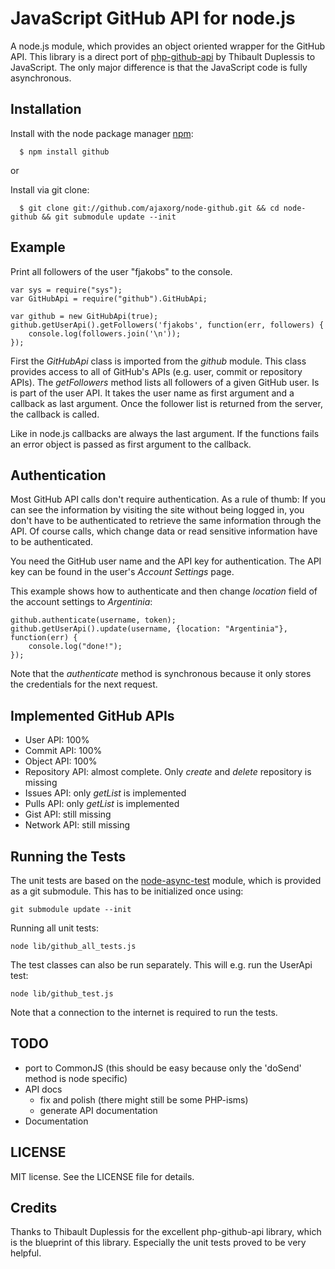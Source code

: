 # JavaScript GitHub API for node.js

A node.js module, which provides an object oriented wrapper for the GitHub API. This library is a direct port of [php-github-api](http://github.com/ornicar/php-github-api) by Thibault Duplessis to JavaScript. The only major difference is that the JavaScript code is fully asynchronous.

## Installation

  Install with the node package manager [npm](http://npm.mape.me/):
  
      $ npm install github

or

  Install via git clone:
  
      $ git clone git://github.com/ajaxorg/node-github.git && cd node-github && git submodule update --init

## Example

Print all followers of the user "fjakobs" to the console.

    var sys = require("sys");
    var GitHubApi = require("github").GitHubApi;

    var github = new GitHubApi(true);
    github.getUserApi().getFollowers('fjakobs', function(err, followers) {
        console.log(followers.join('\n'));
    });

First the _GitHubApi_ class is imported from the _github_ module. This class provides access to all of GitHub's APIs (e.g. user, commit or repository APIs). The _getFollowers_ method lists all followers of a given GitHub user. Is is part of the user API. It takes the user name as first argument and a callback as last argument. Once the follower list is returned from the server, the callback is called.

Like in node.js callbacks are always the last argument. If the functions fails an error object is passed as first argument to the callback.

## Authentication

Most GitHub API calls don't require authentication. As a rule of thumb: If you can see the information by visiting the site without being logged in, you don't have to be authenticated to retrieve the same information through the API. Of course calls, which change data or read sensitive information have to be authenticated.

You need the GitHub user name and the API key for authentication. The API key can be found in the user's _Account Settings_ page.

This example shows how to authenticate and then change _location_ field of the account settings to _Argentinia_:

    github.authenticate(username, token);
    github.getUserApi().update(username, {location: "Argentinia"}, function(err) {
        console.log("done!");
    });

Note that the _authenticate_ method is synchronous because it only stores the credentials for the next request.

## Implemented GitHub APIs

* User API: 100%
* Commit API: 100%
* Object API: 100%
* Repository API: almost complete. Only _create_ and _delete_ repository is missing
* Issues API: only _getList_ is implemented
* Pulls API: only _getList_ is implemented
* Gist API: still missing
* Network API: still missing

## Running the Tests

The unit tests are based on the [node-async-test](http://github.com/bentomas/node-async-testing) module, which is provided as a git submodule. This has to be initialized once using:

    git submodule update --init
    
Running all unit tests:

    node lib/github_all_tests.js 
    
The test classes can also be run separately. This will e.g. run the UserApi test:

    node lib/github_test.js
    
Note that a connection to the internet is required to run the tests.

## TODO

* port to CommonJS (this should be easy because only the 'doSend' method is node specific)
* API docs
  * fix and polish (there might still be some PHP-isms)
  * generate API documentation
* Documentation

## LICENSE

MIT license. See the LICENSE file for details.

## Credits

Thanks to Thibault Duplessis for the excellent php-github-api library, which is the blueprint of this library. Especially the unit tests proved to be very helpful.
